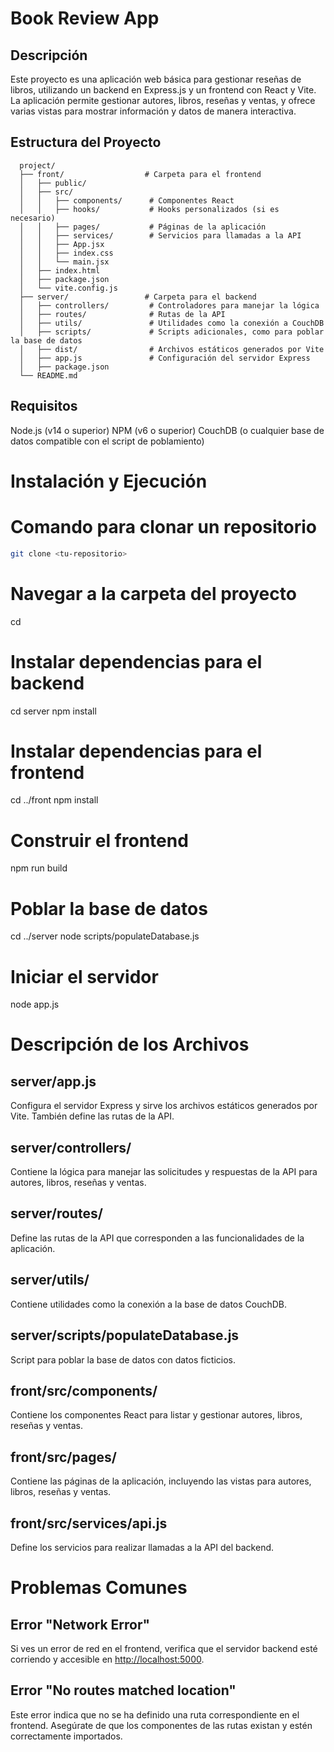 # Book Review App

## Descripción

Este proyecto es una aplicación web básica para gestionar reseñas de libros, utilizando un backend en Express.js y un frontend con React y Vite. La aplicación permite gestionar autores, libros, reseñas y ventas, y ofrece varias vistas para mostrar información y datos de manera interactiva.

## Estructura del Proyecto

```plaintext
  project/
  ├── front/                  # Carpeta para el frontend
  │   ├── public/
  │   ├── src/
  │   │   ├── components/      # Componentes React
  │   │   ├── hooks/           # Hooks personalizados (si es necesario)
  │   │   ├── pages/           # Páginas de la aplicación
  │   │   ├── services/        # Servicios para llamadas a la API
  │   │   ├── App.jsx
  │   │   ├── index.css
  │   │   └── main.jsx
  │   ├── index.html
  │   ├── package.json
  │   └── vite.config.js
  ├── server/                 # Carpeta para el backend
  │   ├── controllers/         # Controladores para manejar la lógica
  │   ├── routes/              # Rutas de la API
  │   ├── utils/               # Utilidades como la conexión a CouchDB
  │   ├── scripts/             # Scripts adicionales, como para poblar la base de datos
  │   ├── dist/                # Archivos estáticos generados por Vite
  │   ├── app.js               # Configuración del servidor Express
  │   ├── package.json
  └── README.md
```
## Requisitos
Node.js (v14 o superior)
NPM (v6 o superior)
CouchDB (o cualquier base de datos compatible con el script de poblamiento)


# Instalación y Ejecución



# Comando para clonar un repositorio
```bash
git clone <tu-repositorio>
```
# Navegar a la carpeta del proyecto
cd <tu-repositorio>

# Instalar dependencias para el backend
cd server
npm install

# Instalar dependencias para el frontend
cd ../front
npm install

# Construir el frontend
npm run build

# Poblar la base de datos
cd ../server
node scripts/populateDatabase.js

# Iniciar el servidor
node app.js


# Descripción de los Archivos

## server/app.js
Configura el servidor Express y sirve los archivos estáticos generados por Vite. También define las rutas de la API.

## server/controllers/
Contiene la lógica para manejar las solicitudes y respuestas de la API para autores, libros, reseñas y ventas.

## server/routes/
Define las rutas de la API que corresponden a las funcionalidades de la aplicación.

## server/utils/
Contiene utilidades como la conexión a la base de datos CouchDB.

## server/scripts/populateDatabase.js
Script para poblar la base de datos con datos ficticios.

## front/src/components/
Contiene los componentes React para listar y gestionar autores, libros, reseñas y ventas.

## front/src/pages/
Contiene las páginas de la aplicación, incluyendo las vistas para autores, libros, reseñas y ventas.

## front/src/services/api.js
Define los servicios para realizar llamadas a la API del backend.

# Problemas Comunes

## Error "Network Error"
Si ves un error de red en el frontend, verifica que el servidor backend esté corriendo y accesible en [http://localhost:5000](http://localhost:5000).

## Error "No routes matched location"
Este error indica que no se ha definido una ruta correspondiente en el frontend. Asegúrate de que los componentes de las rutas existan y estén correctamente importados.

